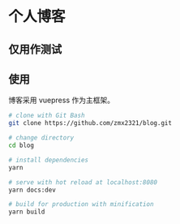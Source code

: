 # 个人博客

## 仅用作测试

## 使用

博客采用 vuepress 作为主框架。

```sh
# clone with Git Bash
git clone https://github.com/zmx2321/blog.git

# change directory
cd blog

# install dependencies
yarn

# serve with hot reload at localhost:8080
yarn docs:dev

# build for production with minification
yarn build
```